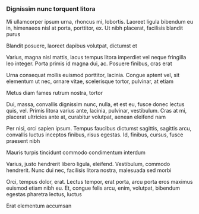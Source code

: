 ### Dignissim nunc torquent litora

Mi ullamcorper ipsum urna, rhoncus mi, lobortis. Laoreet ligula bibendum eu in, himenaeos nisl at porta, porttitor, ex. Ut nibh placerat, facilisis blandit purus

Blandit posuere, laoreet dapibus volutpat, dictumst et

Varius, magna nisl mattis, lacus tempus litora imperdiet vel neque fringilla leo integer. Porta primis id magna dui, ac. Posuere finibus, cras erat

Urna consequat mollis euismod porttitor, lacinia. Congue aptent vel, sit elementum ut nec, ornare vitae, scelerisque tortor, pulvinar, at etiam

Metus diam fames rutrum nostra, tortor

Dui, massa, convallis dignissim nunc, nulla, et est eu, fusce donec lectus quis, vel. Primis litora varius ante, lacinia, pulvinar, vestibulum. Cras at mi, placerat ultricies ante at, curabitur volutpat, aenean eleifend nam

Per nisi, orci sapien ipsum. Tempus faucibus dictumst sagittis, sagittis arcu, convallis luctus inceptos finibus, risus egestas. Id, finibus, cursus, fusce praesent nibh

Mauris turpis tincidunt commodo condimentum interdum

Varius, justo hendrerit libero ligula, eleifend. Vestibulum, commodo hendrerit. Nunc dui nec, facilisis litora nostra, malesuada sed morbi

Orci, tempus dolor, erat. Lectus tempor, erat porta, arcu porta eros maximus euismod etiam nibh eu. Et, congue felis arcu, enim, volutpat, bibendum egestas pharetra lectus, luctus

Erat elementum accumsan


